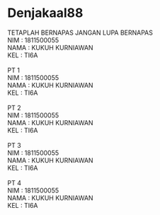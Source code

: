# Denjakaal88<br>
TETAPLAH BERNAPAS JANGAN LUPA BERNAPAS<br>
NIM : 1811500055<br>
NAMA : KUKUH KURNIAWAN<br>
KEL : TI6A<br>
<br>
PT 1<br>
NIM : 1811500055<br>
NAMA : KUKUH KURNIAWAN<br>
KEL : TI6A<br>
<br>
PT 2<br>
NIM : 1811500055<br>
NAMA : KUKUH KURNIAWAN<br>
KEL : TI6A<br>
<br>
PT 3<br>
NIM : 1811500055<br>
NAMA : KUKUH KURNIAWAN<br>
KEL : TI6A<br>
<br>
PT 4<br>
NIM : 1811500055<br>
NAMA : KUKUH KURNIAWAN<br>
KEL : TI6A<br>
